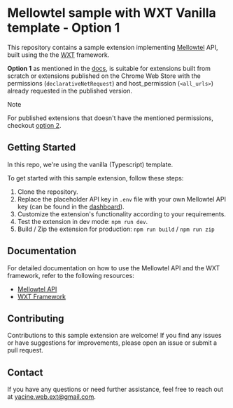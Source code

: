# Mellowtel sample with WXT Vanilla template - Option 1

This repository contains a sample extension implementing [Mellowtel](https://mellowtel.it) API, built using the the [WXT](https://wxt.dev) framework.

**Option 1** as mentioned in the [docs](https://docs.mellowtel.it/get-started/quickstart#option-1), is suitable for extensions built from scratch or extensions published on the Chrome Web Store with the permissions (`declarativeNetRequest`) and host_permission (`<all_urls>`) already requested in the published version.

> [!NOTE]
> For published extensions that doesn't have the mentioned permissions, checkout [option 2](https://github.com/yacine-bens/mellowtel-wxt-samples/tree/main/option-2).

## Getting Started
In this repo, we're using the vanilla (Typescript) template.

To get started with this sample extension, follow these steps:

1. Clone the repository.
2. Replace the placeholder API key in `.env` file with your own Mellowtel API key (can be found in the [dashboard](https://www.mellowtel.it/mellowtel-dashboard)).
3. Customize the extension's functionality according to your requirements.
4. Test the extension in dev mode: `npm run dev`.
5. Build / Zip the extension for production: `npm run build` / `npm run zip`

## Documentation

For detailed documentation on how to use the Mellowtel API and the WXT framework, refer to the following resources:

- [Mellowtel API](https://docs.mellowtel.it/get-started/welcome)
- [WXT Framework](https://wxt.dev)

## Contributing

Contributions to this sample extension are welcome! If you find any issues or have suggestions for improvements, please open an issue or submit a pull request.

## Contact

If you have any questions or need further assistance, feel free to reach out at <yacine.web.ext@gmail.com>.
